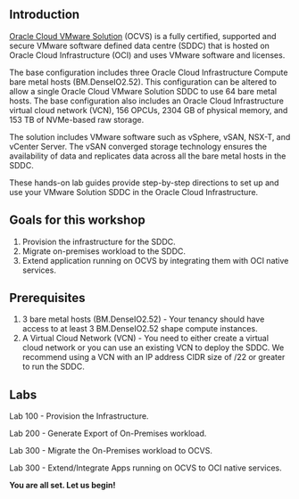 ## Introduction

[Oracle Cloud VMware Solution](Link) (OCVS) is a fully certified, supported and secure VMware software defined data centre (SDDC) that is hosted on Oracle Cloud Infrastructure (OCI) and uses VMware software and licenses.

The base configuration includes three Oracle Cloud Infrastructure Compute bare metal hosts (BM.DenseIO2.52). This configuration can be altered to allow a single Oracle Cloud VMware Solution SDDC to use 64 bare metal hosts. The base configuration also includes an Oracle Cloud Infrastructure virtual cloud network (VCN), 156 OPCUs, 2304 GB of physical memory, and 153 TB of NVMe-based raw storage.

The solution includes VMware software such as vSphere, vSAN, NSX-T, and vCenter Server. The vSAN converged storage technology ensures the availability of data and replicates data across all the bare metal hosts in the SDDC.

These hands-on lab guides provide step-by-step directions to set up and use your VMware Solution SDDC in the Oracle Cloud Infrastructure.

## Goals for this workshop
1. Provision the infrastructure for the SDDC.
2. Migrate on-premises workload to the SDDC.
3. Extend application running on OCVS by integrating them with OCI native services.

## Prerequisites
1. 3 bare metal hosts (BM.DenseIO2.52) - Your tenancy should have access to at least 3 BM.DenseIO2.52 shape compute instances.
2. A Virtual Cloud Network (VCN) - You need to either create a virtual cloud network or you can use an existing VCN to deploy the SDDC. We recommend using a VCN with an IP address CIDR size of /22 or greater to run the SDDC. 

## Labs
Lab 100 - Provision the Infrastructure.

Lab 200 - Generate Export of On-Premises workload.

Lab 300 - Migrate the On-Premises workload to OCVS. 

Lab 300 - Extend/Integrate Apps running on OCVS to OCI native services.

**You are all set. Let us begin!**